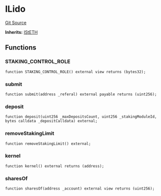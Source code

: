 # ILido
[Git Source](https://github.com/lidofinance/community-staking-module/blob/d9f9dfd1023f7776110e7eb983ac3b5174e93893/src/interfaces/ILido.sol)

**Inherits:**
[IStETH](/src/interfaces/IStETH.sol/interface.IStETH.md)


## Functions
### STAKING_CONTROL_ROLE


```solidity
function STAKING_CONTROL_ROLE() external view returns (bytes32);
```

### submit


```solidity
function submit(address _referal) external payable returns (uint256);
```

### deposit


```solidity
function deposit(uint256 _maxDepositsCount, uint256 _stakingModuleId, bytes calldata _depositCalldata) external;
```

### removeStakingLimit


```solidity
function removeStakingLimit() external;
```

### kernel


```solidity
function kernel() external returns (address);
```

### sharesOf


```solidity
function sharesOf(address _account) external view returns (uint256);
```

